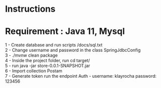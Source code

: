 # Instructions
# Requirement : Java 11, Mysql

1 - Create database and run scripts /docs/sql.txt                                       
2 - Change username and password in the class SpringJdbcConfig         
3 - ./mvnw clean package                                                            
4 - Inside the project folder, run cd target/                                                                          
5 - run java -jar store-0.0.1-SNAPSHOT.jar                                                         
6 - Import collection Postam                                                     
7 - Generate token run the endpoint Auth  - username: klayrocha password: 123456                       